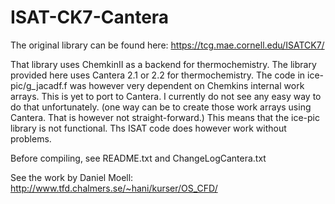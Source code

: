# ISAT-CK7-Cantera

The original library can be found here: https://tcg.mae.cornell.edu/ISATCK7/

That library uses ChemkinII as a backend for thermochemistry. The library provided here uses Cantera 2.1 or 2.2 for thermochemistry. The code in ice-pic/g_jacadf.f was however very dependent on Chemkins internal work arrays. This is yet to port to Cantera. I currently do not see any easy way to do that unfortunately. (one way can be to create those work arrays using Cantera. That is however not straight-forward.) This means that the ice-pic library is not functional. Ths ISAT code does however work without problems.

Before compiling, see README.txt and ChangeLogCantera.txt

See the work by Daniel Moell: http://www.tfd.chalmers.se/~hani/kurser/OS_CFD/
